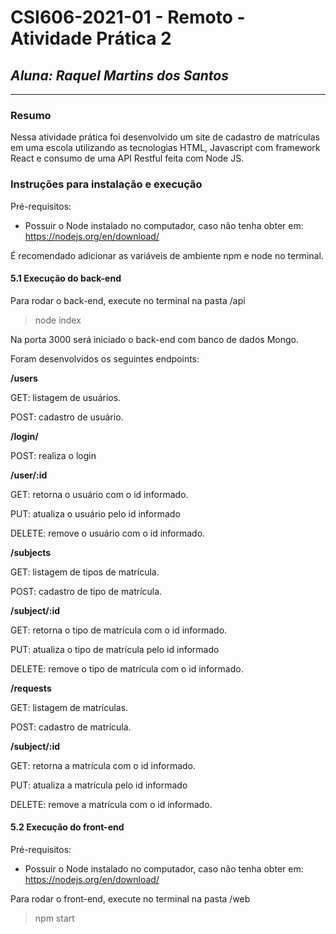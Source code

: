 # **CSI606-2021-01 - Remoto - Atividade Prática 2**

## _Aluna: Raquel Martins dos Santos_

---

### Resumo

Nessa atividade prática foi desenvolvido um site de cadastro de matrículas em uma escola utilizando as tecnologias HTML, Javascript com framework React e consumo de uma API Restful feita com Node JS.

### Instruções para instalação e execução

Pré-requisitos:

- Possuir o Node instalado no computador, caso não tenha obter em:
  https://nodejs.org/en/download/

É recomendado adicionar as variáveis de ambiente npm e node no terminal.

#### 5.1 Execução do back-end

Para rodar o back-end, execute no terminal na pasta /api

> node index

Na porta 3000 será iniciado o back-end com banco de dados Mongo.

Foram desenvolvidos os seguintes endpoints:

**/users**

GET: listagem de usuários.

POST: cadastro de usuário.

**/login/**

POST: realiza o login

**/user/:id**

GET: retorna o usuário com o id informado.

PUT: atualiza o usuário pelo id informado

DELETE: remove o usuário com o id informado.

**/subjects**

GET: listagem de tipos de matrícula.

POST: cadastro de tipo de matrícula.

**/subject/:id**

GET: retorna o tipo de matrícula com o id informado.

PUT: atualiza o tipo de matrícula pelo id informado

DELETE: remove o tipo de matrícula com o id informado.

**/requests**

GET: listagem de matrículas.

POST: cadastro de matrícula.

**/subject/:id**

GET: retorna a matrícula com o id informado.

PUT: atualiza a matrícula pelo id informado

DELETE: remove a matrícula com o id informado.

#### 5.2 Execução do front-end

Pré-requisitos:

- Possuir o Node instalado no computador, caso não tenha obter em:
  https://nodejs.org/en/download/

Para rodar o front-end, execute no terminal na pasta /web

> npm start
